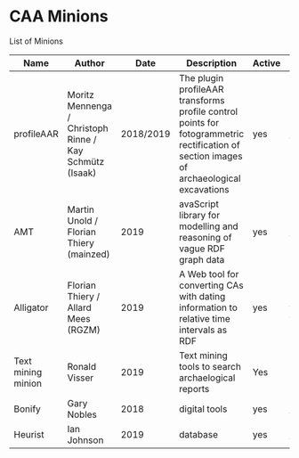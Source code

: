 # CAA Minions

List of Minions

 Name  | Author | Date | Description | Active | Link | Status | Git |
| ------------- | ------------- | ------------- | ------------- | ------------- | ------------- | ------------- | --- |
| profileAAR  | Moritz Mennenga / Christoph Rinne / Kay Schmütz (Isaak)  | 2018/2019  | The plugin profileAAR transforms profile control points for fotogrammetric rectification of section images of archaeological excavations  | yes  | http://plugins.qgis.org/plugins/profileAAR/ | published http://doi.org/10.5281/zenodo.3234836 | https://github.com/ISAAKiel/profileAAR |
| AMT  | Martin Unold / Florian Thiery (mainzed)  | 2019  | avaScript library for modelling and reasoning of vague RDF graph data  | yes  | http://academic-meta-tool.xyz/ | prototype | https://github.com/mainzed/academicmetatool-viewer |
| Alligator  | Florian Thiery / Allard Mees (RGZM)  | 2019  | A Web tool for converting CAs with dating information to relative time intervals as RDF | yes  | https://java-dev.rgzm.de/webapp_alligator/ | prototype | https://github.com/RGZM/alligator |
| Text mining minion | Ronald Visser | 2019 | Text mining tools to search archaelogical reports | Yes | not yet | prototype | https://github.com/RonaldVisser/Mining_Archaeological_Reports |
| Bonify | Gary Nobles | 2018 | digital tools | yes | https://www.digitalbones.eu/ | - | - |
| Heurist | Ian Johnson | 2019 | database | yes | http://heuristnetwork.org/ | - | - | 
